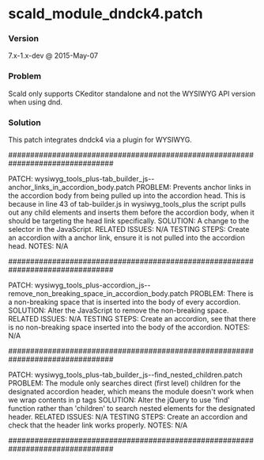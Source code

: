 # scald_module_dndck4.patch
### Version
7.x-1.x-dev @ 2015-May-07
### Problem
Scald only supports CKeditor standalone and not the WYSIWYG API version when using
dnd.
### Solution
This patch integrates dndck4 via a plugin for WYSIWYG.

################################################################################

PATCH: wysiwyg_tools_plus-tab_builder_js--anchor_links_in_accordion_body.patch
PROBLEM: Prevents anchor links in the accordion body from being pulled up into
the accordion head. This is because in line 43 of tab-builder.js in
wysiwyg_tools_plus the script pulls out any child <a> elements and inserts them
before the accordion body, when it should be targeting the head link
specifically.
SOLUTION: A change to the selector in the JavaScript.
RELATED ISSUES: N/A
TESTING STEPS: Create an accordion with a anchor link, ensure it is not pulled
 into the accordion head.
NOTES: N/A

################################################################################

PATCH: wysiwyg_tools_plus-accordion_js--remove_non_breaking_space_in_accordion_body.patch
PROBLEM: There is a non-breaking space that is inserted into the body of every
accordion.
SOLUTION: Alter the JavaScript to remove the non-breaking space.
RELATED ISSUES: N/A
TESTING STEPS: Create an accordion, see that there is no non-breaking space
inserted into the body of the accordion.
NOTES: N/A

################################################################################

PATCH: wysiwyg_tools_plus-tab_builder_js--find_nested_children.patch
PROBLEM: The module only searches direct (first level) children for the designated
accordion header, which means the module doesn't work when we wrap contents in p tags
SOLUTION: Alter the jQuery to use 'find' function rather than 'children' to search
nested elements for the designated header.
RELATED ISSUES: N/A
TESTING STEPS: Create an accordion and check that the header link works properly.
NOTES: N/A

################################################################################